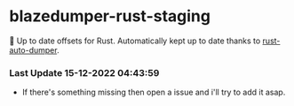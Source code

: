 # blazedumper-rust-staging

🚀 Up to date offsets for Rust. Automatically kept up to date thanks to [rust-auto-dumper](https://github.com/Akandesh/rust-auto-dumper).


### Last Update 15-12-2022 04:43:59
- If there's something missing then open a issue and i'll try to add it asap.